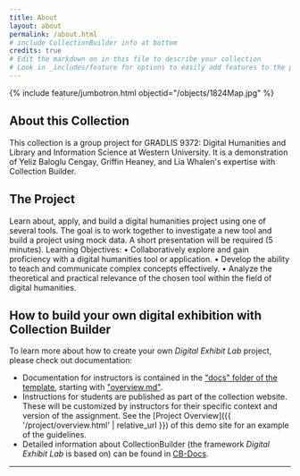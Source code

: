 ```yaml
---
title: About
layout: about
permalink: /about.html
# include CollectionBuilder info at bottom
credits: true
# Edit the markdown on in this file to describe your collection
# Look in _includes/feature for options to easily add features to the page
---
```


{% include feature/jumbotron.html objectid="/objects/1824Map.jpg" %}

## About this Collection

This collection is a group project for GRADLIS 9372: Digital Humanities and Library and Information Science at Western University. It is a demonstration of Yeliz Baloglu Cengay, Griffin Heaney, and Lia Whalen's expertise with Collection Builder.


## The Project

Learn about, apply, and build a digital humanities project using one of several tools.
The goal is to work together to investigate a new tool and build a project using mock data. A
short presentation will be required (5 minutes).
Learning Objectives:
• Collaboratively explore and gain proficiency with a digital humanities tool or application.
• Develop the ability to teach and communicate complex concepts effectively.
• Analyze the theoretical and practical relevance of the chosen tool within the field of digital
humanities.

## How to build your own digital exhibition with Collection Builder

To learn more about how to create your own *Digital Exhibit Lab* project, please check out documentation:

- Documentation for instructors is contained in the ["docs" folder of the template](https://github.com/learn-static/digital-exhibit-lab/tree/main/docs), starting with ["overview.md"](https://github.com/learn-static/digital-exhibit-lab/blob/main/docs/overview.md).
- Instructions for students are published as part of the collection website. These will be customized by instructors for their specific context and version of the assignment. See the [Project Overview]({{ '/project/overview.html' | relative_url }}) of this demo site for an example of the guidelines. 
- Detailed information about CollectionBuilder (the framework *Digital Exhibit Lab* is based on) can be found in [CB-Docs](https://collectionbuilder.github.io/cb-docs/).

---------
